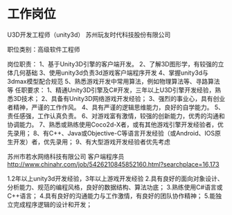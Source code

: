 # 工作岗位

U3D开发工程师（unity3d）
苏州玩友时代科技股份有限公司

职位类别：高级软件工程师

岗位职责：
1、基于Unity3D引擎的客户端开发。
2、了解3D图形学，有较强的立体几何基础
3、使用unity3d负责3d游戏客户端程序开发
4、掌握unity3d与3dmax模型配合规范
5、熟悉游戏开发中常用算法，例如物理算法等、寻路算法等
任职要求：
1、精通Unity3D引擎及C#开发，三年以上U3D引擎开发经验，熟悉3D技术；
2、具备有Unity3D网络游戏开发经验；
3、强烈的事业心，具有创业者精神，严谨的工作作风。
4、具有严谨的逻辑思维能力，良好的自学能力。
5、责任感强，工作认真负责。
6、对游戏富有激情，较强的创新能力，优秀的沟通和协调能力。
7、熟悉或熟练使用Coco2d-X者，或有其他游戏引擎开发经验者，优先录用；
8、有C++、Java或Objective-C等语言开发经验（或Android、IOS原生开发）者，优先录用；
9、有大型游戏开发经验者优先考虑


苏州市若水网络科技有限公司
客户端程序员
http://www.chinahr.com/job/5426210845852160.html?searchplace=16,173

1.2年以上unity3d开发经验，3年以上游戏开发经验
2.具有良好的面向对象设计、分析能力、规范的编程风格，良好的数据结构、算法功底；
3.熟练使用C#语言或C++语言；
4.具有良好的沟通能力与工作激情，有良好的团队协作精神；
5.能独立完成程序逻辑的设计和开发；